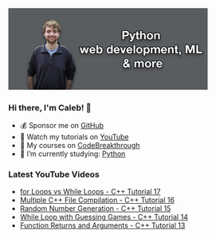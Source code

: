<img src="github-cover-photo-my-face.jpg" width="400px" />

### Hi there, I'm Caleb! 🍛

- 💰 Sponsor me on [GitHub](https://github.com/sponsors/CalebCurry)
- 🎥 Watch my tutorials on [YouTube](https://www.youtube.com/calebthevideomaker2)
- 📗 My courses on [CodeBreakthrough](https://www.codebreakthrough.com)
- 🤔 I’m currently studying: [Python](https://www.youtube.com/watch?v=s3IvdkCq2_c&t=4254s)

### Latest YouTube Videos
<!-- YOUTUBE:START -->
- [for Loops vs While Loops - C++ Tutorial 17](https://www.youtube.com/watch?v=1ZhYkGe_fOM)
- [Multiple C++ File Compilation - C++ Tutorial 16](https://www.youtube.com/watch?v=NiQGf25sHys)
- [Random Number Generation - C++ Tutorial 15](https://www.youtube.com/watch?v=wzFF1DJ0OIU)
- [While Loop with Guessing Games - C++ Tutorial 14](https://www.youtube.com/watch?v=Y-FdoJ3Zdcc)
- [Function Returns and Arguments - C++ Tutorial 13](https://www.youtube.com/watch?v=jEhpPM6oiLg)
<!-- YOUTUBE:END -->
